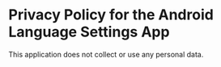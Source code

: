 Privacy Policy for the Android Language Settings App
====================================================
This application does not collect or use any personal data.
